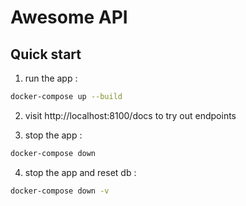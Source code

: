 # Awesome API

## Quick start

1. run the app :

```sh
docker-compose up --build
```

2. visit http://localhost:8100/docs to try out endpoints


3. stop the app :

```sh
docker-compose down
```

4. stop the app and reset db :

```sh
docker-compose down -v
```

